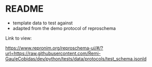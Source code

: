 # README

-   template data to test against
-   adapted from the demo protocol of reproschema

Link to view:

https://www.repronim.org/reproschema-ui/#/?url=https://raw.githubusercontent.com/Remi-Gau/eCobidas/dev/python/tests/data/protocols/test_schema.jsonld
